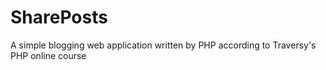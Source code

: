 # SharePosts
A simple blogging web application written by PHP according to Traversy's PHP online course
